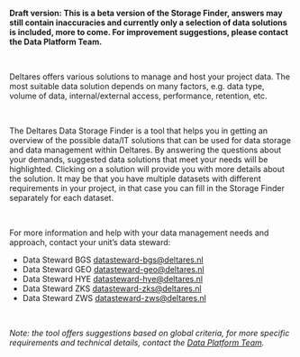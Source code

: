 **Draft version: This is a beta version of the Storage Finder, answers may still contain inaccuracies and currently only a selection of data solutions is included, more to come. For improvement suggestions, please contact the Data Platform Team.**

&nbsp;

Deltares offers various solutions to manage and host your project data. The most suitable data solution depends on many factors, e.g. data type, volume of data, internal/external access, performance, retention, etc.

&nbsp;

The Deltares Data Storage Finder is a tool that helps you in getting an overview of the possible data/IT solutions that can be used for data storage and data management within Deltares. By answering the questions about your demands, suggested data solutions that meet your needs will be highlighted. Clicking on a solution will provide you with more details about the solution. It may be that you have multiple datasets with different requirements in your project, in that case you can fill in the Storage Finder separately for each dataset.

&nbsp;

For more information and help with your data management needs and approach, contact your unit’s data steward:

- Data Steward BGS 	[datasteward-bgs@deltares.nl](mailto:datasteward-bgs@deltares.nl)
- Data Steward GEO	[datasteward-geo@deltares.nl](mailto:datasteward-geo@deltares.nl)
- Data Steward HYE 	[datasteward-hye@deltares.nl](mailto:datasteward-hye@deltares.nl)
- Data Steward ZKS 	[datasteward-zks@deltares.nl](mailto:datasteward-zks@deltares.nl)
- Data Steward ZWS  [datasteward-zws@deltares.nl](mailto:datasteward-zws@deltares.nl)

&nbsp;

_Note: the tool offers suggestions based on global criteria, for more specific requirements and technical details, contact the [Data Platform Team](mailto:fa4cf932.deltares.onmicrosoft.com@emea.teams.ms)._
